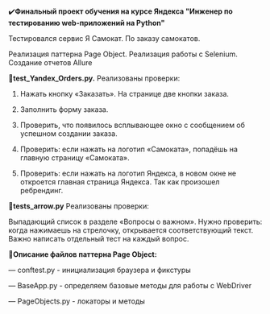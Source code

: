✔️**Финальный проект обучения на курсе Яндекса "Инженер по тестированию web-приложений на Python"** 

Тестировался сервис Я Самокат. По заказу самокатов.

Реализация паттерна Page Object. Реализация работы с Selenium. Создание отчетов Allure

📜**test_Yandex_Orders.py.** Реализованы проверки: 

1. Нажать кнопку «Заказать». На странице две кнопки заказа.

2. Заполнить форму заказа.

3. Проверить, что появилось всплывающее окно с сообщением об успешном создании заказа.

4. Проверить: если нажать на логотип «Самоката», попадёшь на главную страницу «Самоката».

5. Проверить: если нажать на логотип Яндекса, в новом окне не откроется главная страница Яндекса. Так как произошел ребрендинг.


📜**tests_arrow.py** Реализованы проверки:

 Выпадающий список в разделе «Вопросы о важном». Нужно проверить: когда нажимаешь на стрелочку, открывается
 соответствующий текст. Важно написать отдельный тест на каждый вопрос.
 
 
 📜**Описание файлов паттерна Page Object:**
 
— conftest.py - инициализация браузера и фикстуры

— BaseApp.py - определяем базовые методы для работы с WebDriver

— PageObjects.py - локаторы и методы 
